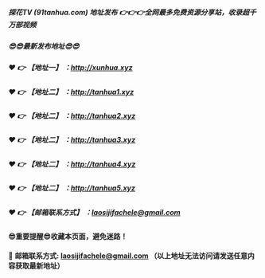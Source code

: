 ##### 探花TV (91tanhua.com) 地址发布 :point_right::point_right::point_right:全网最多免费资源分享站，收录超千万部视频

##### :sunglasses::sunglasses:最新发布地址:sunglasses::sunglasses:

##### :heart: :point_right: 【地址一】 ：http://xunhua.xyz

##### :heart: :point_right: 【地址二】 ：http://tanhua1.xyz

##### :heart: :point_right: 【地址二】 ：http://tanhua2.xyz

##### :heart: :point_right: 【地址二】 ：http://tanhua3.xyz

##### :heart: :point_right: 【地址二】 ：http://tanhua4.xyz

##### :heart: :point_right: 【地址二】 ：http://tanhua5.xyz

##### :heart: :point_right: 【邮箱联系方式】 ：laosijifachele@gmail.com

#### :sunglasses:重要提醒:sunglasses:收藏本页面，避免迷路！


:e-mail: __邮箱联系方式: laosijifachele@gmail.com （以上地址无法访问请发送任意内容获取最新地址）__
